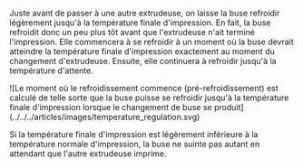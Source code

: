 Juste avant de passer à une autre extrudeuse, on laisse la buse refroidir légèrement jusqu'à la température finale d'impression. En fait, la buse refroidit donc un peu plus tôt avant que l'extrudeuse n'ait terminé l'impression. Elle commencera à se refroidir à un moment où la buse devrait atteindre la température finale d'impression exactement au moment du changement d'extrudeuse. Ensuite, elle continuera à refroidir jusqu'à la température d'attente.

![Le moment où le refroidissement commence (pré-refroidissement) est calculé de telle sorte que la buse puisse se refroidir jusqu'à la température finale d'impression lorsque le changement de buse se produit] (../../../articles/images/temperature_regulation.svg)

Si la température finale d'impression est légèrement inférieure à la température normale d'impression, la buse ne suinte pas autant en attendant que l'autre extrudeuse imprime.
